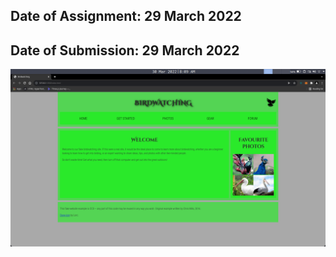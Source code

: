 ## Date of Assignment: 29 March 2022
## Date of Submission: 29 March 2022
![alt text](https://github.com/SATYADAHAL/wt-lab-assignmet/blob/main/Assignment/Assignment%203/ss.png)
